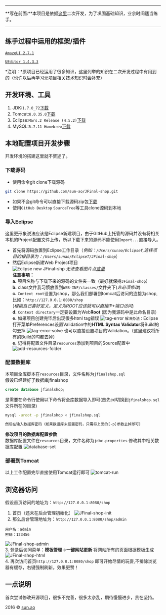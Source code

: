 ****
**写在前面:**本项目是依据[这里](https://git.oschina.net/hycx227/JFinal-shop)二次开发，为了巩固基础知识，业余时间适当练手。
****

## 练手过程中运用的框架/插件

[`AmazeUI 2.7.1`](http://amazeui.org/)

[`UEditor 1.4.3.3`](http://ueditor.baidu.com/)

*注明：*原项目已经运用了很多知识，这里列举的知识在二次开发过程中有用到的（也许以后再学习元项目相关技术知识时会补充）

## 开发环境、工具

1. JDK:`1.7.0_72`[下载](http://www.oracle.com/technetwork/java/javase/downloads/jdk7-downloads-1880260.html)
2. Tomcat:`8.0.35.0`[下载](http://tomcat.apache.org/)
3. Eclipse:`Mars.2 Release (4.5.2)`[下载](http://www.eclipse.org/downloads/)
4. MySQL:`5.7.11 Homebrew`[下载](http://www.mysql.com/downloads/)

## 本地配置项目开发步骤
开发环境的搭建这里就不赘述了。

### 下载源码

* 使用命令git clone下载源码

```Bash
git clone https://github.com/sun-ao/JFinal-shop.git

```
* 如果不会git命令可以直接下载源码zip包[下载](https://github.com/sun-ao/JFinal-shop/archive/master.zip)
* 使用`GitHub Desktop` `SourceTree`等工具clone源码到本地

### 导入Eclipse
这里更形象说法应该是Eclipse新建项目，由于GitHub上托管的源码并没有将相关本机的Project配置文件上传，所以下载下来的源码不能使用`Import...`直接导入。  

* 首先将源码放置到Eclipse工作目录（*例如：`/Users/sunao/EclipseT`,这样项目的根目录为：`/Users/sunao/EclipseT/JFinal-shop`*）  
* 然后Eclipse新建Web Project项目  
![Eclipse new JFinal-shp](https://github.com/sun-ao/Resource-space/raw/master/Repository/JFinal-shop/Eclipse-New-JFinal-shop.gif)
*无法查看图片点[这里](https://github.com/sun-ao/Resource-space/raw/master/Repository/JFinal-shop/Eclipse-New-JFinal-shop.gif)*  
**注意事项：**  
**a.** 项目名称与下载下来的源码的文件夹一致（最好就保持`JFinal-shop`）  
**b.** class文件我习惯放置到`WEB-INF/classes/`文件夹下(*非必须修改*)  
**c.** `Context root`设置为shop，那么我们部署到tomcat后访问的连接为shop,比如：`http://127.0.0.1:8080/shop`  
 (*根据自己喜好定义，定义为ROOT应该就可以直接IP+端口访问*)   
**d.** `Context directory`一定要设置为Web**Root** (因为我源码中是此命名目录)   
**e.** 如果项目创建完毕后出现很多html tag错误
![tag-error](https://github.com/sun-ao/Resource-space/raw/master/Repository/JFinal-shop/tag-error.png)
`解决办法：`Eclipse打开菜单Preferences设置Validation中的**HTML Syntax Validator**将Build的勾去掉
![tag-error-solve](https://github.com/sun-ao/Resource-space/raw/master/Repository/JFinal-shop/tag-error-solve.png)
也可以直接设置项目的Validation。（这里建议将所有的Build的勾都去掉）  
**e.** 记得将配置文件目录`resources`添加到项目的Source配置中
![add-resources-folder](https://github.com/sun-ao/Resource-space/raw/master/Repository/JFinal-shop/add-resources-folder.gif)



### 配置数据库
本项目全库脚本在`resources`目录，文件名称为`jfinalshop.sql`  
假设已经建好了数据库jfinalshop

```SQL
create database jfinalshop;
```
是需要在命令行使用以下命令将全库数据导入即可(首先cd切换到`jfinalshop.sql`文件所在的目录)

```Bash
mysql -uroot -p jfinalshop < jfinalshop.sql

然后在输入数据库密码（如果数据库未设置密码，只需将上面的[-p]参数去掉即可）
```

**修改项目的数据库配置参数**  
数据库配置文件在`resources`目录，文件名称为`jdbc.properties`
修改其中相关数据库配置
![database-set](https://github.com/sun-ao/Resource-space/raw/master/Repository/JFinal-shop/database-set.png)

### 部署到Tomcat

以上工作配置完毕直接使用Tomcat运行即可
![tomcat-run](https://github.com/sun-ao/Resource-space/raw/master/Repository/JFinal-shop/tomcat-run.png)

## 浏览器访问

假设首页访问的地址为：`http://127.0.0.1:8080/shop`  
1. 首页（还未在后台管理初始化）
![JFinal-shop-init](https://github.com/sun-ao/Resource-space/raw/master/Repository/JFinal-shop/JFinal-shop-init.png)  
2. 那么后台管理地址为：`http://127.0.0.1:8080/shop/admin`

```
用户名：admin
密码：123456
```
![JFinal-shop-admin](https://github.com/sun-ao/Resource-space/raw/master/Repository/JFinal-shop/JFinal-shop-admin.png)  
3. 登录后访问菜单：**模板管理**→**一键网站更新** 将网站所有的页面根据模板生成
![JFinal-shop-html](https://github.com/sun-ao/Resource-space/raw/master/Repository/JFinal-shop/JFinal-shop-html.png)  
4. 再次访问首页`http://127.0.0.1:8080/shop` 即可开始尽情的玩耍,不排除浏览器有缓存，右键强制刷新，效果更赞！

## 一点说明
首次尝试修改开源项目，很多不完善，很多太杂乱，期待慢慢进步，贵在坚持。  

2016 &copy; [sun.ao](http://sun-ao.github.io/)
